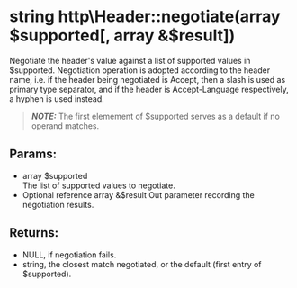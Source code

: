 # string http\Header::negotiate(array $supported[, array &$result])

Negotiate the header's value against a list of supported values in $supported. 
Negotiation operation is adopted according to the header name, i.e. if the 
header being negotiated is Accept, then a slash is used as primary type 
separator, and if the header is Accept-Language respectively, a hyphen is 
used instead.

> ***NOTE:*** The first elemement of $supported serves as a default if no operand matches.

## Params:

* array $supported  
  The list of supported values to negotiate.
* Optional reference array &$result
  Out parameter recording the negotiation results.
  
## Returns:

* NULL, if negotiation fails.
* string, the closest match negotiated, or the default (first entry of $supported).
